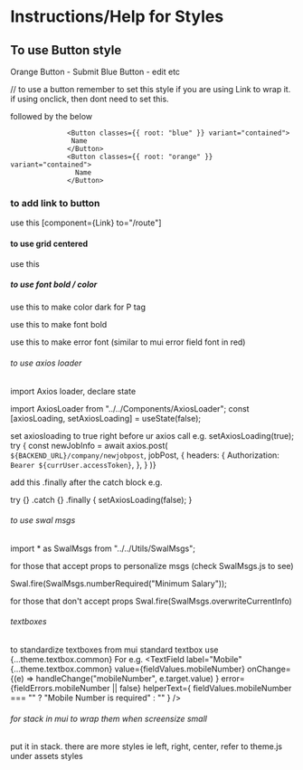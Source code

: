 # Instructions/Help for Styles

## To use Button style

Orange Button - Submit
Blue Button - edit etc

// to use a button remember to set this style if you are using Link to wrap it. if using onclick, then dont need to set this.

<!-- <Link to="/" style={{ textDecoration: "none" }}> -->

followed by the below

                  <Button classes={{ root: "blue" }} variant="contained">
                   Name
                  </Button>
                  <Button classes={{ root: "orange" }} variant="contained">
                    Name
                  </Button>

### to add link to button

<!-- don't use <Link to="/"> -->

use this [component={Link} to="/route"]

<!-- <Button
                  classes={{ root: "blue" }}
                  variant="contained"
                  component={Link}
                  to="/search"
                >
                  Search Jobs
                </Button> -->

#### to use grid centered

use this

<!-- <Grid
            container
            spacing={2}
            direction="row"
            sx={theme.customStyles.centered.container}
          > -->

##### to use font bold / color

use this to make color dark for P tag

<!-- <Typography
                          textAlign="center"
                          variant="p"
                          sx={{
                            color: theme.typography.darkP.color,
                          }}
                        > -->

use this to make font bold

 <!-- <Typography sx={{
                          color: theme.typography.darkP.color,
                          fontWeight: theme.typography.h6.fontWeightBold,
                        }} -->

use this to make error font (similar to mui error field font in red)

<!-- <Typography
                            variant="p"
                            sx={{
                              color: theme.typography.error.color,
                              fontSize: theme.typography.error.fontSize,
                            }}
                          > -->

###### to use axios loader

import Axios loader, declare state

import AxiosLoader from "../../Components/AxiosLoader";
const [axiosLoading, setAxiosLoading] = useState(false);

set axiosloading to true right before ur axios call
e.g.
setAxiosLoading(true);
try {
const newJobInfo = await axios.post(
`${BACKEND_URL}/company/newjobpost`,
jobPost,
{
headers: {
Authorization: `Bearer ${currUser.accessToken}`,
},
}
)}

add this .finally after the catch block
e.g.

try {}
.catch {}
.finally {
setAxiosLoading(false);
}

###### to use swal msgs

import \* as SwalMsgs from "../../Utils/SwalMsgs";

for those that accept props to personalize msgs (check SwalMsgs.js to see)

Swal.fire(SwalMsgs.numberRequired("Minimum Salary"));

for those that don't accept props
Swal.fire(SwalMsgs.overwriteCurrentInfo)

###### textboxes

to standardize textboxes from mui
standard textbox use {...theme.textbox.common}
For e.g.
<TextField
label="Mobile"
{...theme.textbox.common}
value={fieldValues.mobileNumber}
onChange={(e) =>
handleChange("mobileNumber", e.target.value)
}
error={fieldErrors.mobileNumber || false}
helperText={
fieldValues.mobileNumber === ""
? "Mobile Number is required"
: ""
}
/>

###### for stack in mui to wrap them when screensize small

put it in stack. there are more styles ie left, right, center, refer to theme.js under assets styles

<Stack
                        direction={theme.customStyles.stackCollapseRow}
                        sx={theme.customStyles.stackWrapLeft}
                      >
